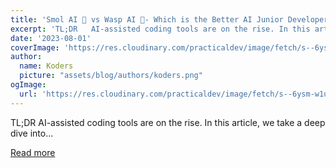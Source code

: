 ```yaml
---
title: 'Smol AI 🐣 vs Wasp AI 🐝- Which is the Better AI Junior Developer?'
excerpt: 'TL;DR   AI-assisted coding tools are on the rise. In this article, we take a deep dive into...'
date: '2023-08-01'
coverImage: 'https://res.cloudinary.com/practicaldev/image/fetch/s--6ysm-w1u--/c_imagga_scale,f_auto,fl_progressive,h_420,q_auto,w_1000/https://dev-to-uploads.s3.amazonaws.com/uploads/articles/ypid6vc7yfxuyxxf5t5h.png'
author:
  name: Koders
  picture: "assets/blog/authors/koders.png"
ogImage:
  url: 'https://res.cloudinary.com/practicaldev/image/fetch/s--6ysm-w1u--/c_imagga_scale,f_auto,fl_progressive,h_420,q_auto,w_1000/https://dev-to-uploads.s3.amazonaws.com/uploads/articles/ypid6vc7yfxuyxxf5t5h.png'
---
```


TL;DR   AI-assisted coding tools are on the rise. In this article, we take a deep dive into...

[Read more](https://dev.to/wasp/smol-ai-vs-wasp-ai-which-is-the-better-ai-junior-developer-4fcb)
